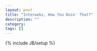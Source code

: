 ```yaml
---
layout: post
title: "Interwebz, How You Doin' That?"
description: ""
category: 
tags: []
---
```

{% include JB/setup %}

